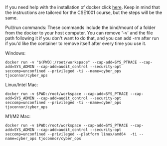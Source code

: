 If you need help with the installation of docker click [here](https://github.com/FITSEC/docker_images/tree/main/cse1001_vnc/docker_help).
Keep in mind that the instructions are tailored for the CSE1001 course, but the steps will be the same. 

Pull/run commands:
These commands include the bind/mount of a folder from the docker to your host computer. You can remove '-v' and the file path following it if you don't want to do that, and you can add -rm after run if you'd like the container to remove itself after every time you use it.

Windows: 
```
docker run -v "$(PWD):/root/workspace" --cap-add=SYS_PTRACE --cap-add=SYS_ADMIN --cap-add=audit_control --security-opt seccomp=unconfined --privileged -ti --name=cyber_ops tjoconnor/cyber_ops
```

Linux/Intel Mac:
```
docker run -v $PWD:/root/workspace --cap-add=SYS_PTRACE --cap-add=SYS_ADMIN --cap-add=audit_control --security-opt seccomp=unconfined --privileged -ti --name=cyber_ops tjoconnor/cyber_ops
```

M1/M2 Mac:
```
docker run -v $PWD:/root/workspace --cap-add=SYS_PTRACE --cap-add=SYS_ADMIN --cap-add=audit_control --security-opt seccomp=unconfined --privileged --platform linux/amd64  -ti --name=cyber_ops tjoconnor/cyber_ops
```
